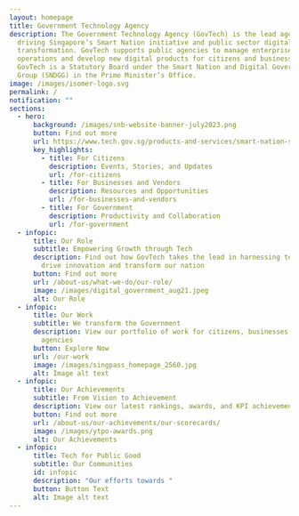 ```yaml
---
layout: homepage
title: Government Technology Agency
description: The Government Technology Agency (GovTech) is the lead agency
  driving Singapore’s Smart Nation initiative and public sector digital
  transformation. GovTech supports public agencies to manage enterprise IT
  operations and develop new digital products for citizens and businesses.
  GovTech is a Statutory Board under the Smart Nation and Digital Government
  Group (SNDGG) in the Prime Minister’s Office.
image: /images/isomer-logo.svg
permalink: /
notification: ""
sections:
  - hero:
      background: /images/snb-website-banner-july2023.png
      button: Find out more
      url: https://www.tech.gov.sg/products-and-services/smart-nation-showcases/#smart-nation-builder
      key_highlights:
        - title: For Citizens
          description: Events, Stories, and Updates
          url: /for-citizens
        - title: For Businesses and Vendors
          description: Resources and Opportunities
          url: /for-businesses-and-vendors
        - title: For Government
          description: Productivity and Collaboration
          url: /for-government
  - infopic:
      title: Our Role
      subtitle: Empowering Growth through Tech
      description: Find out how GovTech takes the lead in harnessing technology to
        drive innovation and transform our nation
      button: Find out more
      url: /about-us/what-we-do/our-role/
      image: /images/digital_government_aug21.jpeg
      alt: Our Role
  - infopic:
      title: Our Work
      subtitle: We transform the Government
      description: View our portfolio of work for citizens, businesses, and government
        agencies
      button: Explore Now
      url: /our-work
      image: /images/singpass_homepage_2560.jpg
      alt: Image alt text
  - infopic:
      title: Our Achievements
      subtitle: From Vision to Achievement
      description: View our latest rankings, awards, and KPI achievements
      button: Find out more
      url: /about-us/our-achievements/our-scorecards/
      image: /images/ytpo-awards.png
      alt: Our Achievements
  - infopic:
      title: Tech for Public Good
      subtitle: Our Communities
      id: infopic
      description: "Our efforts towards "
      button: Button Text
      alt: Image alt text
---
```

